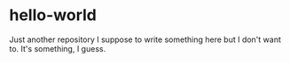 # hello-world
Just another repository
I suppose to write something here but  I don't want to.
It's something, I guess.
